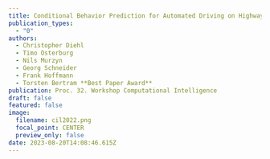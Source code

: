 ```yaml
---
title: Conditional Behavior Prediction for Automated Driving on Highways
publication_types:
  - "0"
authors:
  - Christopher Diehl
  - Timo Osterburg
  - Nils Murzyn
  - Georg Schneider
  - Frank Hoffmann
  - Torsten Bertram **Best Paper Award**
publication: Proc. 32. Workshop Computational Intelligence
draft: false
featured: false
image:
  filename: cil2022.png
  focal_point: CENTER
  preview_only: false
date: 2023-08-20T14:08:46.615Z
---
```

